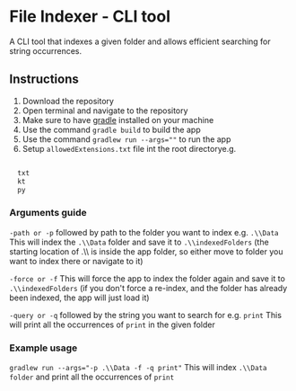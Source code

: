 
# File Indexer - CLI tool

A CLI tool that indexes a given folder and allows efficient searching for string occurrences.

## Instructions

1. Download the repository
2. Open terminal and navigate to the repository
3. Make sure to have [gradle](https://gradle.org/install/) installed on your machine
4. Use the command `gradle build` to build the app
5. Use the command `gradlew run --args=""` to run the app
6. Setup `allowedExtensions.txt` file int the root directorye.g.
```txt

  txt
  kt
  py

```


### Arguments guide 

`-path or -p` followed by path to the folder you want to index e.g. `.\\Data`
This will index the `.\\Data` folder and save it to `.\\indexedFolders` (the starting location of .\\\ is inside the app folder, so either move to folder you want to index there or navigate to it)

`-force or -f`
This will force the app to index the folder again and save it to `.\\indexedFolders` (if you don't force a re-index, and the folder has already been indexed, the app will just load it)

`-query or -q` followed by the string you want to search for e.g. `print`
This will print all the occurrences of `print` in the given folder

### Example usage
`gradlew run --args="-p .\\Data -f -q print"`
This will index `.\\Data folder` and print all the occurrences of `print`

